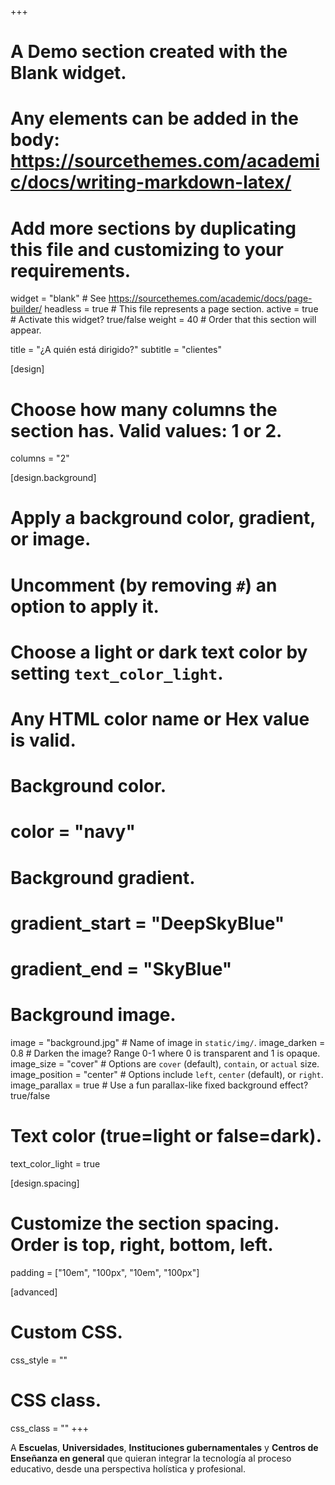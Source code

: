 +++
# A Demo section created with the Blank widget.
# Any elements can be added in the body: https://sourcethemes.com/academic/docs/writing-markdown-latex/
# Add more sections by duplicating this file and customizing to your requirements.

widget = "blank"  # See https://sourcethemes.com/academic/docs/page-builder/
headless = true  # This file represents a page section.
active = true  # Activate this widget? true/false
weight = 40  # Order that this section will appear.

title = "¿A quién está dirigido?"
subtitle = "clientes"

[design]
  # Choose how many columns the section has. Valid values: 1 or 2.
  columns = "2"

[design.background]
  # Apply a background color, gradient, or image.
  #   Uncomment (by removing `#`) an option to apply it.
  #   Choose a light or dark text color by setting `text_color_light`.
  #   Any HTML color name or Hex value is valid.

  # Background color.
  # color = "navy"
  
  # Background gradient.
  # gradient_start = "DeepSkyBlue"
  # gradient_end = "SkyBlue"
  
  # Background image.
  image = "background.jpg"  # Name of image in `static/img/`.
  image_darken = 0.8        # Darken the image? Range 0-1 where 0 is transparent and 1 is opaque.
  image_size = "cover"      #  Options are `cover` (default), `contain`, or `actual` size.
  image_position = "center" # Options include `left`, `center` (default), or `right`.
  image_parallax = true     # Use a fun parallax-like fixed background effect? true/false

  # Text color (true=light or false=dark).
  text_color_light = true

[design.spacing]
  # Customize the section spacing. Order is top, right, bottom, left.
  padding = ["10em", "100px", "10em", "100px"]

[advanced]
 # Custom CSS. 
 css_style = ""
 
 # CSS class.
 css_class = ""
+++

A **Escuelas**, **Universidades**, **Instituciones gubernamentales** y **Centros de Enseñanza en general** que quieran integrar la tecnología al proceso educativo, desde una perspectiva holística y profesional.

